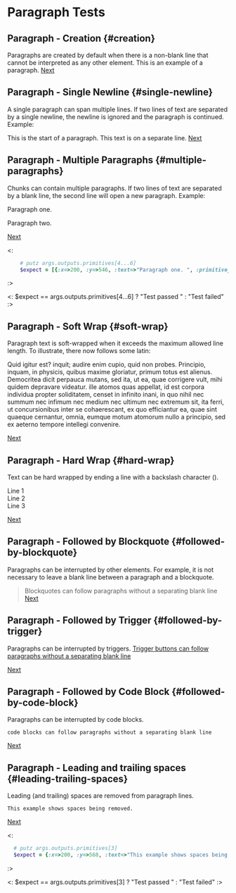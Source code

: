 # Paragraph Tests

## Paragraph - Creation {#creation}

Paragraphs are created by default when there is a non-blank line that cannot be interpreted as any other element. This is an example of a paragraph.
[Next](#single-newline)

## Paragraph - Single Newline  {#single-newline}
A single paragraph can span multiple lines.
If two lines of text are separated by a single newline, the newline is ignored
and the paragraph is continued. Example:

This is the start of a paragraph.
This text is on a separate line.
[Next](#multiple-paragraphs)

## Paragraph - Multiple Paragraphs {#multiple-paragraphs}
Chunks can contain multiple paragraphs. If two lines of text are separated by a blank line, the second line will open a new paragraph. Example:

Paragraph one.

Paragraph two.

[Next](#soft-wrap)

<: 
```rb
    # putz args.outputs.primitives[4...6]
    $expect = [{:x=>200, :y=>546, :text=>"Paragraph one. ", :primitive_marker=>:label, :font=>"fonts/Roboto/Roboto-Regular.ttf", :size_enum=>0, :line_spacing=>1, :r=>204, :g=>204, :b=>204, :spacing_between=>0.6, :spacing_after=>0.9, :size_px=>22.0}, {:x=>200, :y=>511, :text=>"Paragraph two. ", :primitive_marker=>:label, :font=>"fonts/Roboto/Roboto-Regular.ttf", :size_enum=>0, :line_spacing=>1, :r=>204, :g=>204, :b=>204, :spacing_between=>0.6, :spacing_after=>0.9, :size_px=>22.0}]
```
:>

<: $expect == args.outputs.primitives[4...6] ? "Test passed " : "Test failed" :>


## Paragraph - Soft Wrap {#soft-wrap}
Paragraph text is soft-wrapped when it exceeds the maximum allowed line length. To illustrate, there now follows some latin: 

Quid igitur est? inquit; audire enim cupio, quid non probes. Principio, inquam, in physicis, quibus maxime gloriatur, primum totus est alienus. Democritea dicit perpauca mutans, sed ita, ut ea, quae corrigere vult, mihi quidem depravare videatur. ille atomos quas appellat, id est corpora individua propter soliditatem, censet in infinito inani, in quo nihil nec summum nec infimum nec medium nec ultimum nec extremum sit, ita ferri, ut concursionibus inter se cohaerescant, ex quo efficiantur ea, quae sint quaeque cernantur, omnia, eumque motum atomorum nullo a principio, sed ex aeterno tempore intellegi convenire.

[Next](#hard-wrap)

## Paragraph - Hard Wrap {#hard-wrap}
Text can be hard wrapped by ending a line with a backslash character (\).

Line 1\
Line 2\
Line 3

[Next](#followed-by-blockquote)

## Paragraph - Followed by Blockquote {#followed-by-blockquote}
Paragraphs can be interrupted by other elements. For example, it is not necessary to leave a blank line between a paragraph and a blockquote.
> Blockquotes can follow paragraphs without a separating blank line
[Next](#followed-by-trigger)

## Paragraph - Followed by Trigger {#followed-by-trigger}
Paragraphs can be interrupted by triggers.
[Trigger buttons can follow paragraphs without a separating blank line]()

[Next](#followed-by-code-block)

## Paragraph - Followed by Code Block {#followed-by-code-block}
Paragraphs can be interrupted by code blocks.
~~~
code blocks can follow paragraphs without a separating blank line
~~~

[Next](#leading-trailing-spaces)


## Paragraph - Leading and trailing spaces {#leading-trailing-spaces}
Leading (and trailing) spaces are removed from paragraph lines.

    This example shows spaces being removed.    

[Next](#)

<: 
  ```rb
    # putz args.outputs.primitives[3]
    $expect = {:x=>200, :y=>568, :text=>"This example shows spaces being removed. ", :primitive_marker=>:label, :font=>"fonts/Roboto/Roboto-Regular.ttf", :size_enum=>0, :line_spacing=>1, :r=>204, :g=>204, :b=>204, :spacing_between=>0.6, :spacing_after=>0.9, :size_px=>22.0}
  ```
:>

<: $expect == args.outputs.primitives[3] ? "Test passed " : "Test failed" :>